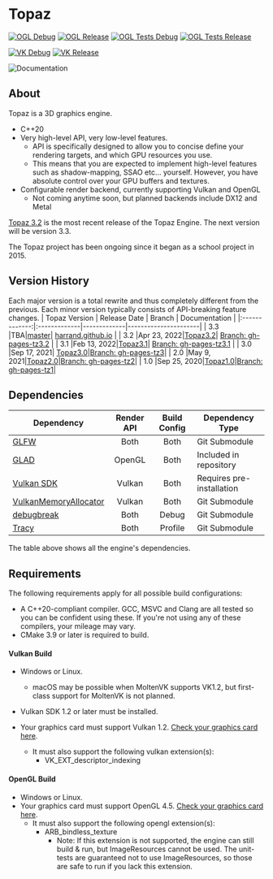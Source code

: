 # Topaz

[![OGL Debug](https://github.com/Harrand/Topaz/actions/workflows/codebuild_opengl_debug.yml/badge.svg)](https://github.com/Harrand/Topaz/actions/workflows/codebuild_opengl_debug.yml)
[![OGL Release](https://github.com/Harrand/Topaz/actions/workflows/codebuild_opengl_release.yml/badge.svg)](https://github.com/Harrand/Topaz/actions/workflows/codebuild_opengl_release.yml)
[![OGL Tests Debug](https://github.com/Harrand/Topaz/actions/workflows/unittests_opengl_debug.yml/badge.svg)](https://github.com/Harrand/Topaz/actions/workflows/unittests_opengl_debug.yml)
[![OGL Tests Release](https://github.com/Harrand/Topaz/actions/workflows/unittests_opengl_release.yml/badge.svg)](https://github.com/Harrand/Topaz/actions/workflows/unittests_opengl_release.yml)


[![VK Debug](https://github.com/Harrand/Topaz/actions/workflows/codebuild_vulkan_debug.yml/badge.svg)](https://github.com/Harrand/Topaz/actions/workflows/codebuild_vulkan_debug.yml)
[![VK Release](https://github.com/Harrand/Topaz/actions/workflows/codebuild_vulkan_release.yml/badge.svg)](https://github.com/Harrand/Topaz/actions/workflows/codebuild_vulkan_release.yml)

![Documentation](https://github.com/Harrand/Topaz/actions/workflows/documentation.yml/badge.svg)

## About

 Topaz is a 3D graphics engine.
 * C++20
 * Very high-level API, very low-level features.
	* API is specifically designed to allow you to concise define your rendering targets, and which GPU resources you use.
	* This means that you are expected to implement high-level features such as shadow-mapping, SSAO etc... yourself. However, you have absolute control over your GPU buffers and textures.
 * Configurable render backend, currently supporting Vulkan and OpenGL
	* Not coming anytime soon, but planned backends include DX12 and Metal
 
 [Topaz 3.2](https://github.com/Harrand/Topaz/tree/Topaz3.2) is the most recent release of the Topaz Engine. The next version will be version 3.3.

The Topaz project has been ongoing since it began as a school project in 2015.

## Version History
Each major version is a total rewrite and thus completely different from the previous. Each minor version typically consists of API-breaking feature changes.
| Topaz Version | Release Date | Branch      | Documentation        |
|:-------------:|:-------------|-------------|----------------------|
| 3.3           |TBA|[master](https://github.com/Harrand/Topaz/tree/master)| [harrand.github.io](https://harrand.github.io/Topaz/) |
| 3.2           |Apr 23, 2022|[Topaz3.2](https://github.com/Harrand/Topaz/tree/Topaz3.2)| [Branch: gh-pages-tz3.2](https://github.com/Harrand/Topaz/tree/gh-pages-tz3.2) |
| 3.1           |Feb 13, 2022|[Topaz3.1](https://github.com/Harrand/Topaz/tree/Topaz3.1)| [Branch: gh-pages-tz3.1](https://github.com/Harrand/Topaz/tree/gh-pages-tz3.1) |
| 3.0           |Sep 17, 2021| [Topaz3.0](https://github.com/Harrand/Topaz/tree/Topaz3.0)|[Branch: gh-pages-tz3](https://github.com/Harrand/Topaz/tree/gh-pages-tz3)|
| 2.0           |May 9, 2021|[Topaz2.0](https://github.com/Harrand/Topaz/tree/Topaz2.0)|[Branch: gh-pages-tz2](https://github.com/Harrand/Topaz/tree/gh-pages-tz2)|
| 1.0           |Sep 25, 2020|[Topaz1.0](https://github.com/Harrand/Topaz/tree/Topaz1.0)|[Branch: gh-pages-tz1](https://github.com/Harrand/Topaz/tree/gh-pages-tz1)|

## Dependencies

| Dependency                                      |  Render API	 | Build Config  | Dependency Type |
|-------------------------------------------------|:------------:|:-------------:|-----------------|
[GLFW](https://www.glfw.org/)                      | Both   | Both       | Git Submodule
|[GLAD](https://github.com/Dav1dde/glad)           | OpenGL | Both       | Included in repository
|[Vulkan SDK](https://www.lunarg.com/vulkan-sdk/)  | Vulkan | Both       | Requires pre-installation
|[VulkanMemoryAllocator](https://github.com/GPUOpen-LibrariesAndSDKs/VulkanMemoryAllocator)| Vulkan | Both       | Git Submodule
|[debugbreak](https://github.com/scottt/debugbreak)| Both   | Debug      | Git Submodule
[Tracy](https://github.com/wolfpld/tracy)          | Both   | Profile    | Git Submodule

The table above shows all the engine's dependencies.

## Requirements
The following requirements apply for all possible build configurations:
* A C++20-compliant compiler. GCC, MSVC and Clang are all tested so you can be confident using these. If you're not using any of these compilers, your mileage may vary.
* CMake 3.9 or later is required to build.
#### Vulkan Build
* Windows or Linux.
	* macOS may be possible when MoltenVK supports VK1.2, but first-class support for MoltenVK is not planned.
* Vulkan SDK 1.2 or later must be installed.

* Your graphics card must support Vulkan 1.2. [Check your graphics card here](https://vulkan.gpuinfo.org/).
	* It must also support the following vulkan extension(s):
		- VK_EXT_descriptor_indexing
#### OpenGL Build
* Windows or Linux.
* Your graphics card must support OpenGL 4.5. [Check your graphics card here](https://opengl.gpuinfo.org/).
	* It must also support the following opengl extension(s):
		- ARB_bindless_texture
			* Note: If this extension is not supported, the engine can still build & run, but ImageResources cannot be used. The unit-tests are guaranteed not to use ImageResources, so those are safe to run if you lack this extension.
